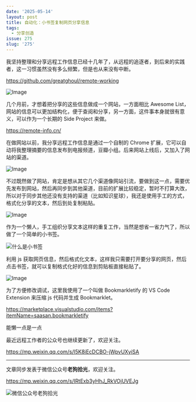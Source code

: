 ```yaml
---
date: '2025-05-14'
layout: post
title: 自动化：小书签复制网页分享信息
tags:
  - 分享创造
issue: 275
slug: '275'
---
```



我坚持整理和分享远程工作信息已经十几年了，从远程的追逐者，到后来的实践者，这一习惯虽然没有多么频繁，但是也从来没有中断。

https://github.com/greatghoul/remote-working

![Image](https://github.com/user-attachments/assets/b7342b83-2188-4739-8d1f-85ff9ecce483)

几个月前，才想着把分享的这些信息做成一个网站，一方面相比 Awesome List，网站的信息可以更加结构化，便于查阅和分享，另一方面，这件事本身就很有意义，可以作为一个长期的 Side Project 来做。

https://remote-info.cn/

在做网站以前，我分享远程工作信息是通过一个自制的 Chrome 扩展，它可以自动将我整理摘要的信息发布到电报频道，豆瓣小组。后来网站上线后，又加入了网站的渠道。

![Image](https://github.com/user-attachments/assets/ebf4c9e2-a6d5-40c5-af23-2b270b989683)

不过既然做了网站，肯定是想从其它几个渠道像网站引流，要做到这一点，需要优先发布到网站，然后再同步到其他渠道，目前的扩展比较稳定，暂时不打算大改，所以对于同步其他还没有支持的渠道（比如知识星球），我还是使用手工的方式，格式化分享的文本，然后到处复制粘贴。

![Image](https://github.com/user-attachments/assets/4f2ffef6-3818-46ca-aa74-8e63935427d3)

作为一个懒人，手工组织分享文本这样的重复工作，当然是想省一省力气了，所以做了一个简单的小书签。

![什么是小书签](https://github.com/user-attachments/assets/2b55de0e-08dc-43e1-8ef2-37b719220914)

利用 js 获取网页信息，然后格式化文本，这样我只需要打开要分享的网页，然后点击书签，就可以复制格式化好的信息到剪贴板直接粘贴了。

![Image](https://github.com/user-attachments/assets/e5ea24a1-9c7d-41ae-9044-79db2ddef376)

为了方便修改调试，这里我使用了一个叫做 Bookmarkletify 的 VS Code Extension 来压缩 js 代码并生成 Bookmarklet。

https://marketplace.visualstudio.com/items?itemName=saasan.bookmarkletify

能懒一点是一点 

最近远程工作者的公众号也继续更新了，欢迎关注。

https://mp.weixin.qq.com/s/l5K8iEcDCBO-jWpvUXyiSA


---

文章同步发表于微信公众号**老狗拾光**，欢迎关注。

https://mp.weixin.qq.com/s/IRtExb3yHhJ_RkVOjUVEJg

![微信公众号老狗拾光](https://github.com/user-attachments/assets/1a652b8b-7f5b-4879-af52-65e1fe3f7b4d)
